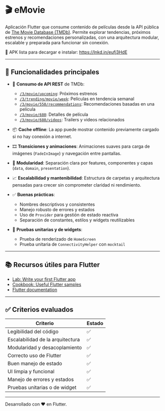 # 🎬 eMovie

Aplicación Flutter que consume contenido de películas desde la API pública de [The Movie Database (TMDb)](https://api.themoviedb.org). Permite explorar tendencias, próximos estrenos y recomendaciones personalizadas, con una arquitectura modular, escalable y preparada para funcionar sin conexión.

📱 APK lista para decargar e instalar: https://lnkd.in/eufj3HdE

---

## 🚀 Funcionalidades principales

- 🔌 **Consumo de API REST** de TMDb:
  - [`/3/movie/upcoming`](https://api.themoviedb.org/3/movie/upcoming): Próximos estrenos
  - [`/3/trending/movie/week`](https://api.themoviedb.org/3/trending/movie/week): Películas en tendencia semanal
  - [`/3/movie/550/recommendations`](https://api.themoviedb.org/3/movie/550/recommendations): Recomendaciones basadas en una película
  - [`/3/movie/680`](https://api.themoviedb.org/3/movie/680): Detalles de película
  - [`/3/movie/680/videos`](https://api.themoviedb.org/3/movie/680/videos): Trailers y videos relacionados

- 📦 **Cache offline**: La app puede mostrar contenido previamente cargado si no hay conexión a internet.

- 🎞️ **Transiciones y animaciones**: Animaciones suaves para carga de imágenes (`FadeInImage`) y navegación entre pantallas.

- 🧱 **Modularidad**: Separación clara por features, componentes y capas (`data`, `domain`, `presentation`).

- 📈 **Escalabilidad y mantenibilidad**: Estructura de carpetas y arquitectura pensadas para crecer sin comprometer claridad ni rendimiento.

- ✅ **Buenas prácticas**:
  - Nombres descriptivos y consistentes
  - Manejo robusto de errores y estados
  - Uso de `Provider` para gestión de estado reactiva
  - Separación de constantes, estilos y widgets reutilizables

- 🧪 **Pruebas unitarias y de widgets**:
  - Prueba de renderizado de `HomeScreen`
  - Prueba unitaria de `ConnectivityHelper` con `mocktail`

---

## 📚 Recursos útiles para Flutter

- [Lab: Write your first Flutter app](https://docs.flutter.dev/get-started/codelab)
- [Cookbook: Useful Flutter samples](https://docs.flutter.dev/cookbook)
- [Flutter documentation](https://docs.flutter.dev/)

---

## ✅ Criterios evaluados

| Criterio                          | Estado |
|----------------------------------|--------|
| Legibilidad del código           | ✅     |
| Escalabilidad de la arquitectura| ✅     |
| Modularidad y desacoplamiento    | ✅     |
| Correcto uso de Flutter          | ✅     |
| Buen manejo de estado            | ✅     |
| UI limpia y funcional            | ✅     |
| Manejo de errores y estados      | ✅     |
| Pruebas unitarias o de widget    | ✅     |

---

Desarrollado con ❤️ en Flutter.
